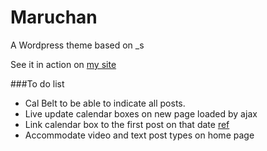 Maruchan
===

A Wordpress theme based on _s

See it in action on [my site](http://www.dengxiaojun.com)

###To do list

- Cal Belt to be able to indicate all posts. 
- Live update calendar boxes on new page loaded by ajax
- Link calendar box to the first post on that date [ref](http://www.youtube.com/watch?v=LI3U5zcwfEU)
- Accommodate video and text post types on home page
